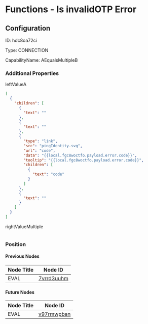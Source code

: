 # Functions - Is invalidOTP Error
## Configuration
ID:  hdc8oa72ci

Type: CONNECTION 

CapabilityName: AEqualsMultipleB






### Additional Properties
leftValueA
```json 
[
  {
    "children": [
      {
        "text": ""
      },
      {
        "text": ""
      },
      {
        "type": "link",
        "src": "pingIdentity.svg",
        "url": "code",
        "data": "{{local.fgc8woctfo.payload.error.code}}",
        "tooltip": "{{local.fgc8woctfo.payload.error.code}}",
        "children": [
          {
            "text": "code"
          }
        ]
      },
      {
        "text": ""
      }
    ]
  }
]
```


rightValueMultiple
```
```





### Position

#### Previous Nodes
| Node Title | Node ID |
| :------------- | ------------ |
| EVAL | [7vrrd3uuhm](./7vrrd3uuhm.md) | 
 
 #### Future Nodes
| Node Title | Node ID |
| :------------- | ------------ |
| EVAL |[v97rmwpban](./v97rmwpban.md) | 